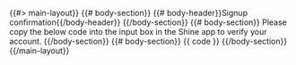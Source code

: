 {{#> main-layout}}
  {{# body-section}}
    {{# body-header}}Signup confirmation{{/body-header}}
  {{/body-section}}
  {{# body-section}}
      Please copy the below code into the input box in the Shine app to verify your account.
  {{/body-section}}
  {{# body-section}}
      {{ code }}
  {{/body-section}}
{{/main-layout}}
